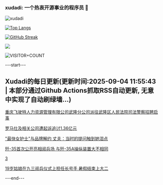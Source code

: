 ### xudadi: 一个热衷开源事业的程序员 👋

![xudadi](https://github-readme-stats-git-masterorgs-github-readme-stats-team.vercel.app/api?username=xudadi)

[![Top Langs](https://github-readme-stats.vercel.app/api/top-langs/?username=xudadi)](https://github.com/anuraghazra/github-readme-stats)

[![GitHub Streak](https://streak-stats.demolab.com?user=xudadi&locale=zh_Hans)](https://git.io/streak-stats)

![](https://raw.githubusercontent.com/xudadi/xudadi/main/assets/github-contribution-grid-snake.svg)

![VISITOR+COUNT](https://komarev.com/ghpvc/?username=xudadi&label=VISITOR+COUNT)


---start---

## Xudadi的每日更新(更新时间:2025-09-04 11:55:43 | 本部分通过Github Actions抓取RSS自动更新, 无意中实现了自动刷绿墙...)

[重庆飞驶特人力资源管理有限公司武隆分公司派往武隆区人民法院司法警察招聘启事](https://www.gongkaoleida.com/article/2601746)

[罗马仕及相关公司遭起诉追讨1.36亿元](https://m.163.com/news/article/K8IAOD17051492T3.html)

["最快女护士"与品牌解约 丈夫：当时的提问触到她泪点](https://m.163.com/news/article/K8HV86K9051492LM.html)

[歼-35首次公开亮相阅兵场 与歼-35A操纵装置大不相同](https://m.163.com/news/article/K8JKAMP20514R9OJ.html)

[3](https://m.163.com/touch/news/sub/domestic)

[19岁姑娘在九三阅兵仪式上担任长号手 暑假结束上大二](https://m.163.com/news/article/K8JIPFVS053469LG.html)

---end---

